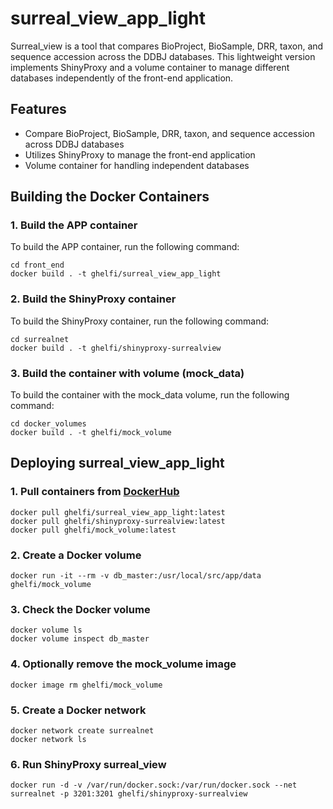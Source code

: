 # surreal_view_app_light

Surreal_view is a tool that compares BioProject, BioSample, DRR, taxon, and sequence accession across the DDBJ databases. This lightweight version implements ShinyProxy and a volume container to manage different databases independently of the front-end application.

## Features

- Compare BioProject, BioSample, DRR, taxon, and sequence accession across DDBJ databases
- Utilizes ShinyProxy to manage the front-end application
- Volume container for handling independent databases

## Building the Docker Containers

### 1. Build the APP container

To build the APP container, run the following command:

```
cd front_end
docker build . -t ghelfi/surreal_view_app_light

```
### 2. Build the ShinyProxy container
To build the ShinyProxy container, run the following command:
```
cd surrealnet
docker build . -t ghelfi/shinyproxy-surrealview
```
### 3. Build the container with volume (mock_data)
To build the container with the mock_data volume, run the following command:
```
cd docker_volumes
docker build . -t ghelfi/mock_volume
```
## Deploying surreal_view_app_light
### 1. Pull containers from [DockerHub](https://hub.docker.com/r/ghelfi/surreal_view) 
```
docker pull ghelfi/surreal_view_app_light:latest
docker pull ghelfi/shinyproxy-surrealview:latest
docker pull ghelfi/mock_volume:latest
```
### 2. Create a Docker volume
```
docker run -it --rm -v db_master:/usr/local/src/app/data ghelfi/mock_volume
```
### 3. Check the Docker volume
```
docker volume ls
docker volume inspect db_master
```
### 4. Optionally remove the mock_volume image
```
docker image rm ghelfi/mock_volume
```
### 5. Create a Docker network
```
docker network create surrealnet
docker network ls
```
### 6. Run ShinyProxy surreal_view
```
docker run -d -v /var/run/docker.sock:/var/run/docker.sock --net surrealnet -p 3201:3201 ghelfi/shinyproxy-surrealview
```
